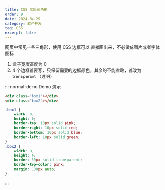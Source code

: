 ```yaml
---
title: CSS 实现三角形
order: 9
date: 2024-04-29
category: 软件开发
tag: CSS
excerpt: false
---
```


网页中常见一些三角形，使用 CSS 边框可以 直接画出来，不必做成图片或者字体图标

1. 盒子宽度高度为 0
2. 4 个边框都要写，只保留需要的边框颜色，其余的不能省略，都改为 transparent （透明）

::: normal-demo Demo 演示

```html
<div class="box1"></div>
<div class="box2"></div>
```

```css
.box1 {
	width: 0;
	height: 0;
	border-top: 10px solid pink;
	border-right: 10px solid red;
	border-bottom: 10px solid blue;
	border-left: 10px solid green;
}
.box2 {
	width: 0;
	height: 0;
	border: 50px solid transparent;
	border-top-color: pink;
	margin: 100px auto;
}
```

:::
